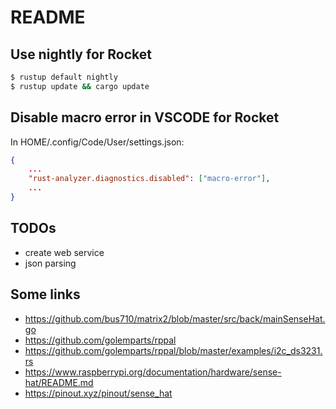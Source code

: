 # README

## Use nightly for Rocket

```sh
$ rustup default nightly
$ rustup update && cargo update
```

## Disable macro error in VSCODE for Rocket 

In HOME/.config/Code/User/settings.json:
```json
{
    ...
    "rust-analyzer.diagnostics.disabled": ["macro-error"],
    ...
}
```

## TODOs

- create web service 
- json parsing 

## Some links

- https://github.com/bus710/matrix2/blob/master/src/back/mainSenseHat.go
- https://github.com/golemparts/rppal
- https://github.com/golemparts/rppal/blob/master/examples/i2c_ds3231.rs
- https://www.raspberrypi.org/documentation/hardware/sense-hat/README.md
- https://pinout.xyz/pinout/sense_hat

